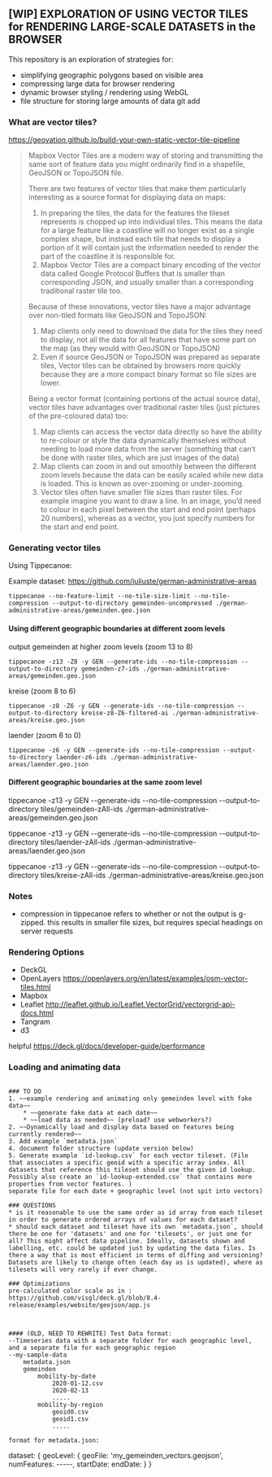 ## [WIP] EXPLORATION OF USING VECTOR TILES for RENDERING LARGE-SCALE DATASETS in the BROWSER

This repository is an exploration of strategies for:
- simplifying geographic polygons based on visible area
- compressing large data for browser rendering
- dynamic browser styling / rendering using WebGL
- file structure for storing large amounts of data
git add 
### What are vector tiles?
https://geovation.github.io/build-your-own-static-vector-tile-pipeline


> Mapbox Vector Tiles are a modern way of storing and transmitting the same sort of feature data you might ordinarily find in a shapefile, GeoJSON or TopoJSON file.
>
>There are two features of vector tiles that make them particularly interesting as a source format for displaying data on maps:
>
> 1. In preparing the tiles, the data for the features the tileset represents is chopped up into individual tiles. This means the data for a large feature like a coastline will no longer exist as a single complex shape, but instead each tile that needs to display a portion of it will contain just the information needed to render the part of the coastline it is responsible for.
> 2. Mapbox Vector Tiles are a compact binary encoding of the vector data called Google Protocol Buffers that is smaller than corresponding JSON, and usually smaller than a corresponding traditional raster tile too.
>
>Because of these innovations, vector tiles have a major advantage over non-tiled formats like GeoJSON and TopoJSON:
>
> 1. Map clients only need to download the data for the tiles they need to display, not all the data for all features that have some part on the map (as they would with GeoJSON or TopoJSON)
> 2. Even if source GeoJSON or TopoJSON was prepared as separate tiles, Vector tiles can be obtained by browsers more quickly because they are a more compact binary format so file sizes are lower.
>
> Being a vector format (containing portions of the actual source data), vector tiles have advantages over traditional raster tiles (just pictures of the pre-coloured data) too:
>
> 1. Map clients can access the vector data directly so have the ability to re-colour or style the data dynamically themselves without needing to load more data from the server (something that can’t be done with raster tiles, which are just images of the data)
> 2. Map clients can zoom in and out smoothly between the different zoom levels because the data can be easily scaled while new data is loaded. This is known as over-zooming or under-zooming.
> 3. Vector tiles often have smaller file sizes than raster tiles. For example imagine you want to draw a line. In an image, you’d need to colour in each pixel between the start and end point (perhaps 20 numbers), whereas as a vector, you just specify numbers for the start and end point.


### Generating vector tiles

Using Tippecanoe:

Example dataset: https://github.com/juliuste/german-administrative-areas

```
tippecanoe --no-feature-limit --no-tile-size-limit --no-tile-compression --output-to-directory gemeinden-uncompressed ./german-administrative-areas/gemeinden.geo.json
```

#### Using different geographic boundaries at different zoom levels
output gemeinden at higher zoom levels (zoom 13 to 8)
```
tippecanoe -z13 -Z8 -y GEN --generate-ids --no-tile-compression --output-to-directory gemeinden-z7-ids ./german-administrative-areas/gemeinden.geo.json
```

kreise (zoom 8 to 6)
```
tippecanoe -z8 -Z6 -y GEN --generate-ids --no-tile-compression --output-to-directory kreise-z8-Z6-filtered-ai ./german-administrative-areas/kreise.geo.json
```

laender (zoom 6 to 0)
```
tippecanoe -z6 -y GEN --generate-ids --no-tile-compression --output-to-directory laender-z6-ids ./german-administrative-areas/laender.geo.json
```

#### Different geographic boundaries at the same zoom level
tippecanoe -z13 -y GEN --generate-ids --no-tile-compression --output-to-directory tiles/gemeinden-zAll-ids ./german-administrative-areas/gemeinden.geo.json

tippecanoe -z13 -y GEN --generate-ids --no-tile-compression --output-to-directory tiles/laender-zAll-ids ./german-administrative-areas/laender.geo.json

tippecanoe -z13 -y GEN --generate-ids --no-tile-compression --output-to-directory tiles/kreise-zAll-ids ./german-administrative-areas/kreise.geo.json

### Notes
- compression in tippecanoe refers to whether or not the output is g-zipped. this results in smaller file sizes, but requires special headings on server requests


### Rendering Options
- DeckGL 
- OpenLayers https://openlayers.org/en/latest/examples/osm-vector-tiles.html
- Mapbox 
- Leaflet http://leaflet.github.io/Leaflet.VectorGrid/vectorgrid-api-docs.html
- Tangram
- d3 

helpful https://deck.gl/docs/developer-guide/performance

### Loading and animating data

```
   
### TO DO
1. ~~example rendering and animating only gemeinden level with fake data~~
    * ~~generate fake data at each date~~
    * ~~load data as needed~~ (preload? use webworkers?)
2. ~~Dynamically load and display data based on features being currently rendered~~
3. Add example `metadata.json` 
4. document folder structure (update version below)
5. Generate example `id-lookup.csv` for each vector tileset. (File that associates a specific geoid with a specific array index. All datasets that reference this tileset should use the given id lookup. Possibly also create an `id-lookup-extended.csv` that contains more properties from vector features. )
separate file for each date + geographic level (not spit into vectors)

### QUESTIONS
* is it reasonable to use the same order as id array from each tileset in order to generate ordered arrays of values for each dataset? 
* should each dataset and tileset have its own `metadata.json`, should there be one for 'datasets' and one for 'tilesets', or just one for all? This might affect data pipeline. Ideally, datasets shown and labelling, etc. could be updated just by updating the data files. Is there a way that is most efficient in terms of diffing and versioning? Datasets are likely to change often (each day as is updated), where as tilesets will very rarely if ever change. 

### Optimizations
pre-calculated color scale as in : https://github.com/visgl/deck.gl/blob/8.4-release/examples/website/geojson/app.js



#### (OLD, NEED TO REWRITE) Test Data format:
--Timeseries data with a separate folder for each geographic level, and a separate file for each geographic region
--my-sample-data
    metadata.json
    gemeinden
        mobility-by-date
            2020-01-12.csv
            2020-02-13
            .....
        mobility-by-region
            geoid0.csv
            geoid1.csv
            .....

format for metadata.json:
```
 dataset: {
     geoLevel: {
         geoFile: 'my_gemeinden_vectors.geojson',
         numFeatures: -----,
         startDate:
         endDate:
     }
 } 